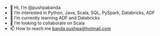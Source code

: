 - 👋 Hi, I’m @pushpabanda
- 👀 I’m interested in Python, Java, Scala, SQL, PySpark, Databricks, ADF
- 🌱 I’m currently learning ADF and Databricks
- 💞️ I’m looking to collaborate on Scala
- 📫 How to reach me banda.pushpa@hotmail.com

<!---
pushpabanda/pushpabanda is a ✨ special ✨ repository because its `README.md` (this file) appears on your GitHub profile.
You can click the Preview link to take a look at your changes.
--->
